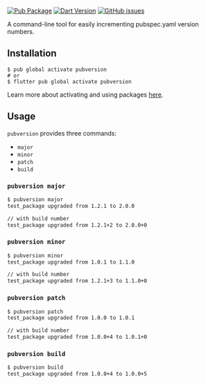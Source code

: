 [![Pub Package](https://img.shields.io/pub/v/pub_version_plus.svg)](https://pub.dartlang.org/packages/pub_version_plus)
[![Dart Version](https://img.shields.io/badge/dart-%5E2.13.0-green.svg?branch=master)](https://img.shields.io/badge/dart-%5E2.13.0-green.svg)
[![GitHub issues](https://img.shields.io/github/issues-raw/mrgnhnt96/pub_version_plus.svg)](https://github.com/mrgnhnt96/pub_version_plus/issues)

A command-line tool for easily incrementing pubspec.yaml version numbers.

## Installation

```console
$ pub global activate pubversion
# or
$ flutter pub global activate pubversion
```

Learn more about activating and using packages [here][pub global].

## Usage

`pubversion` provides three commands:

* `major`
* `minor`
* `patch`
* `build`

### `pubversion major`

```bash
$ pubversion major
test_package upgraded from 1.2.1 to 2.0.0

// with build number
test_package upgraded from 1.2.1+2 to 2.0.0+0
```

### `pubversion minor`

```bash
$ pubversion minor
test_package upgraded from 1.0.1 to 1.1.0

// with build number
test_package upgraded from 1.2.1+3 to 1.1.0+0
```

### `pubversion patch`

```bash
$ pubversion patch
test_package upgraded from 1.0.0 to 1.0.1

// with build number
test_package upgraded from 1.0.0+4 to 1.0.1+0
```

### `pubversion build`

```bash
$ pubversion build
test_package upgraded from 1.0.0+4 to 1.0.0+5
```

[activating]: https://www.dartlang.org/tools/pub/cmd/pub-global#activating-a-package
[pub global]: https://www.dartlang.org/tools/pub/cmd/pub-global
